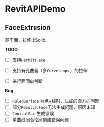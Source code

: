 # RevitAPIDemo



## FaceExtrusion

基于面，拉伸出Solid。

**TODO**

- [ ] 支持`HermiteFace`
- [ ] 支持有孔曲面（多`Curveloops` ）的拉伸
- [ ] 进行面同向判断



**Bug**

- [ ] `RuledSurface` 为点+线时，生成的面方向问题
- [ ] 部分`RevolvedFace`无法生成问题，原因未知
- [ ] `ConicalFace`生成错误
- [ ] 单曲线闭合轮廓创建错误问题